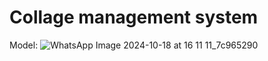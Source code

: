 # Collage management system

Model:
![WhatsApp Image 2024-10-18 at 16 11 11_7c965290](https://github.com/user-attachments/assets/b94600de-0291-4812-99e0-2d7866cc362b)
